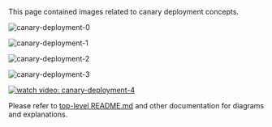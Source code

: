 This page contained images related to canary deployment concepts.

![canary-deployment-0](https://github.com/user-attachments/assets/c6968bc7-33b9-4911-b62c-5ac9862ef5dd)

![canary-deployment-1](https://github.com/user-attachments/assets/4538befe-5438-4d09-94ed-3c559d408a80)

![canary-deployment-2](https://github.com/user-attachments/assets/c24395cb-7564-4acc-803a-a1bb1bbbcc25)

![canary-deployment-3](https://github.com/user-attachments/assets/8a09eea3-8474-41ea-a485-44bdffc14148)

[![watch video: canary-deployment-4](https://github.com/user-attachments/assets/02fb22e3-3d9f-4fac-a297-ca82d08dcbb5)](https://github.com/user-attachments/assets/02fb22e3-3d9f-4fac-a297-ca82d08dcbb5)

Please refer to [top-level README.md](../README.md) and other documentation for diagrams and explanations.
